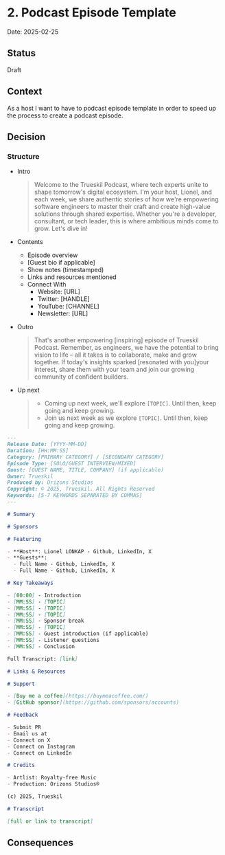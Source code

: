 # 2. Podcast Episode Template

Date: 2025-02-25

## Status

Draft

## Context

As a host I want to have to podcast episode template in order to speed up the
process to create a podcast episode.

## Decision

### Structure

- Intro
  > Welcome to the Trueskil Podcast, where tech experts unite to shape
  > tomorrow's digital ecosystem. I'm your host, Lionel, and each week, we share
  > authentic stories of how we're empowering software engineers to master their
  > craft and create high-value solutions through shared expertise. Whether
  > you're a developer, consultant, or tech leader, this is where ambitious
  > minds come to grow. Let's dive in!

- Contents
  - Episode overview
  - [Guest bio if applicable]
  - Show notes (timestamped)
  - Links and resources mentioned
  - Connect With
    - Website: [URL]
    - Twitter: [HANDLE]
    - YouTube: [CHANNEL]
    - Newsletter: [URL]

- Outro
  > That's another empowering [inspiring] episode of Trueskil Podcast. Remember,
  > as engineers, we have the potential to bring vision to life – all it takes
  > is to collaborate, make and grow together. If today's insights sparked
  > [resonated with you]your interest, share them with your team and join our
  > growing community of confident builders.

- Up next
  > - Coming up next week, we'll explore `[TOPIC]`. Until then, keep going and
  >   keep growing.
  > - Join us next week as we explore `[TOPIC]`. Until then, keep going and keep
  >   growing.

```markdown
---
Release Date: [YYYY-MM-DD]
Duration: [HH:MM:SS]
Category: [PRIMARY CATEGORY] / [SECONDARY CATEGORY]
Episode Type: [SOLO/GUEST INTERVIEW/MIXED]
Guest: [GUEST NAME, TITLE, COMPANY] (if applicable)
Owner: Trueskil
Produced by: Orizons Studios
Copyright: © 2025, Trueskil. All Rights Reserved
Keywords: [5-7 KEYWORDS SEPARATED BY COMMAS]
---

# Summary

# Sponsors

# Featuring

- **Host**: Lionel LONKAP - Github, LinkedIn, X
- **Guests**:
  - Full Name - Github, LinkedIn, X
  - Full Name - Github, LinkedIn, X

# Key Takeaways

- [00:00] - Introduction
- [MM:SS] - [TOPIC]
- [MM:SS] - [TOPIC]
- [MM:SS] - [TOPIC]
- [MM:SS] - Sponsor break
- [MM:SS] - [TOPIC]
- [MM:SS] - Guest introduction (if applicable)
- [MM:SS] - Listener questions
- [MM:SS] - Conclusion

Full Transcript: [link]

# Links & Resources

# Support

- [Buy me a coffee](https://buymeacoffee.com/)
- [GitHub sponsor](https://github.com/sponsors/accounts)

# Feedback

- Submit PR
- Email us at
- Connect on X
- Connect on Instagram
- Connect on LinkedIn

# Credits

- Artlist: Royalty-free Music
- Production: Orizons Studios®

(c) 2025, Trueskil

# Transcript

[full or link to transcript]
```

## Consequences
